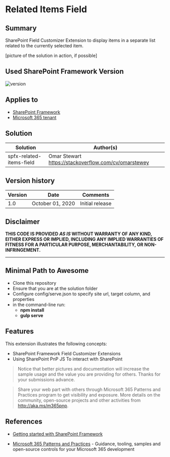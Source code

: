 # Related Items Field

## Summary

SharePoint Field Customizer Extension to display items in a separate list related to the currently selected item.

[picture of the solution in action, if possible]

## Used SharePoint Framework Version

![version](https://img.shields.io/badge/version-1.11-green.svg)

## Applies to

- [SharePoint Framework](https://aka.ms/spfx)
- [Microsoft 365 tenant](https://docs.microsoft.com/en-us/sharepoint/dev/spfx/set-up-your-developer-tenant)



## Solution

Solution|Author(s)
--------|---------
spfx-related-items-field | Omar Stewart https://stackoverflow.com/cv/omarstewey

## Version history

Version|Date|Comments
-------|----|--------
1.0|October 01, 2020|Initial release

## Disclaimer

**THIS CODE IS PROVIDED *AS IS* WITHOUT WARRANTY OF ANY KIND, EITHER EXPRESS OR IMPLIED, INCLUDING ANY IMPLIED WARRANTIES OF FITNESS FOR A PARTICULAR PURPOSE, MERCHANTABILITY, OR NON-INFRINGEMENT.**

---

## Minimal Path to Awesome

- Clone this repository
- Ensure that you are at the solution folder
- Configure config/serve.json to specify site url, target column, and properties
- in the command-line run:
  - **npm install**
  - **gulp serve**


## Features

This extension illustrates the following concepts:

- SharePoint Framework Field Customizer Extensions
- Using SharePoint PnP JS To interact with SharePoint

> Notice that better pictures and documentation will increase the sample usage and the value you are providing for others. Thanks for your submissions advance.

> Share your web part with others through Microsoft 365 Patterns and Practices program to get visibility and exposure. More details on the community, open-source projects and other activities from http://aka.ms/m365pnp.

## References

- [Getting started with SharePoint Framework](https://docs.microsoft.com/en-us/sharepoint/dev/spfx/set-up-your-developer-tenant)

- [Microsoft 365 Patterns and Practices](https://aka.ms/m365pnp) - Guidance, tooling, samples and open-source controls for your Microsoft 365 development
